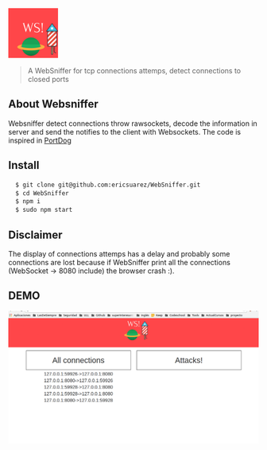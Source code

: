 <img src="public/images/logowps.png"  width="100px" height="100px"/>

> A WebSniffer for tcp connections attemps, detect connections to closed ports



## About Websniffer

Websniffer detect connections throw rawsockets, decode the information in server and send the notifies to the client with Websockets.
The code is inspired in [PortDog](https://github.com/puniaze/PortDog)


## Install

```bash
  $ git clone git@github.com:ericsuarez/WebSniffer.git
  $ cd WebSniffer
  $ npm i 
  $ sudo npm start
```

## Disclaimer

The display of connections attemps has a delay and probably some connections are lost because if WebSniffer print all the connections (WebSocket -> 8080 include) the browser crash :).

## DEMO

![WebSn](webso.gif)
